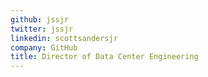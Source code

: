 ```yaml
---
github: jssjr
twitter: jssjr
linkedin: scottsandersjr
company: GitHub
title: Director of Data Center Engineering
---
```

